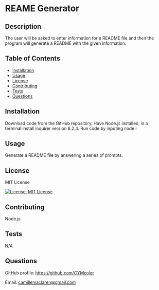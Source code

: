 
# REAME Generator

## Description
The user will be asked to enter information for a README file and then the program will generate a README with the given information.

## Table of Contents
- [Installation](#installation)
- [Usage](#usage)
- [License](#license)
- [Contributing](#contributing)
- [Tests](#tests)
- [Questions](#questions)

## Installation
Download code from the GitHub repository. Have Node.js installed, in a terminal install inquirer version 8.2.4. Run code by inputing node i

## Usage
Generate a README file by answering a series of prompts.

## License
MIT License 

[![License: MIT License](https://img.shields.io/badge/License-MIT_License-blue.svg)](https://opensource.org/licenses/MIT)

## Contributing
Node.js

## Tests
N/A

## Questions
GitHub profile: https://github.com/CYMcolor

Email: camillemaclaren@gmail.com

